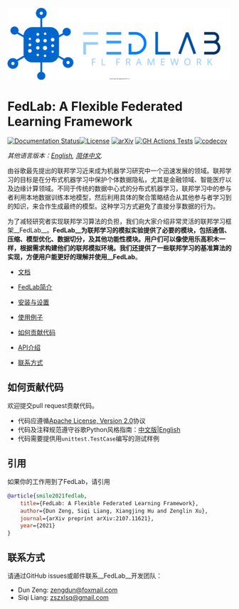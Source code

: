 <p align="center"><img src="./docs/imgs/FedLab-logo.svg?raw=True" width=600></p>

# FedLab: A Flexible Federated Learning Framework

[![Documentation Status](https://readthedocs.org/projects/fedlab/badge/?version=latest)](https://fedlab.readthedocs.io/en/latest/?badge=latest)[![License](https://img.shields.io/github/license/SMILELab-FL/FedLab)](https://opensource.org/licenses/Apache-2.0) [![arXiv](https://img.shields.io/badge/arXiv-2107.11621-red.svg)](https://arxiv.org/abs/2107.11621) [![GH Actions Tests](https://github.com/SMILELab-FL/FedLab/actions/workflows/CI.yml/badge.svg)](https://github.com/SMILELab-FL/FedLab/actions) [![codecov](https://codecov.io/gh/SMILELab-FL/FedLab/branch/main/graph/badge.svg?token=4HHB5JCSC6)](https://codecov.io/gh/SMILELab-FL/FedLab)

_其他语言版本：[English](README.md), [简体中文](README.zh-cn.md)._

​        由谷歌最先提出的联邦学习近来成为机器学习研究中一个迅速发展的领域。联邦学习的目标是在分布式机器学习中保护个体数据隐私，尤其是金融领域、智能医疗以及边缘计算领域。不同于传统的数据中心式的分布式机器学习，联邦学习中的参与者利用本地数据训练本地模型，然后利用具体的聚合策略结合从其他参与者学习到的知识，来合作生成最终的模型。这种学习方式避免了直接分享数据的行为。

​        为了减轻研究者实现联邦学习算法的负担，我们向大家介绍非常灵活的联邦学习框架__FedLab__。__FedLab__为联邦学习的模拟实验提供了必要的模块，包括通信、压缩、模型优化、数据切分，及其他功能性模块。用户们可以像使用乐高积木一样，根据需求构建他们的联邦模拟环境。我们还提供了一些联邦学习的基准算法的实现，方便用户能更好的理解并使用__FedLab__。



- [文档](https://fedlab.readthedocs.io/en/latest/)
- [FedLab简介](https://fedlab.readthedocs.io/en/latest/overview.html)
- [安装与设置](https://fedlab.readthedocs.io/en/latest/install.html)
- [使用例子](https://fedlab.readthedocs.io/en/latest/example.html)
- [如何贡献代码](https://fedlab.readthedocs.io/en/latest/contributing.html)
- [API介绍](https://fedlab.readthedocs.io/en/latest/autoapi/index.html)

- [联系方式](#联系方式)



## 如何贡献代码

欢迎提交pull request贡献代码。

- 代码应遵循[Apache License, Version 2.0](https://www.apache.org/licenses/LICENSE-2.0.html)协议
- 代码及注释规范遵守谷歌Python风格指南：[中文版](https://zh-google-styleguide.readthedocs.io/en/latest/google-python-styleguide/python_style_rules/)|[English](https://google.github.io/styleguide/pyguide.html)
- 代码需要提供用`unittest.TestCase`编写的测试样例



## 引用

如果你的工作用到了FedLab，请引用

```bibtex
@article{smile2021fedlab,  
    title={FedLab: A Flexible Federated Learning Framework},  
    author={Dun Zeng, Siqi Liang, Xiangjing Hu and Zenglin Xu},  
    journal={arXiv preprint arXiv:2107.11621},  
    year={2021}
}
```



## 联系方式

请通过GitHub issues或邮件联系__FedLab__开发团队：

- Dun Zeng: zengdun@foxmail.com
- Siqi Liang: zszxlsq@gmail.com

